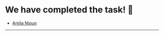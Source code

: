# We have completed the task! :raised_hands:

- [Amila Nipun](https://amilanipun.github.io/Sample-Website/)

---------------------------------------------------------------------------
